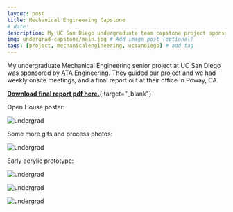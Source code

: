 ```yaml
---
layout: post
title: Mechanical Engineering Capstone
# date: 
description: My UC San Diego undergraduate team capstone project sponsored by ATA Engineering. # Add post description (optional)
img: undergrad-capstone/main.jpg # Add image post (optional)
tags: [project, mechanicalengineering, ucsandiego] # add tag
---
```


My undergraduate Mechanical Engineering senior project at UC San Diego was sponsored by ATA Engineering.  They guided our project and we had weekly onsite meetings, and a final report out at their office in Poway, CA.

[<b>Download final report pdf here.</b>](/assets/documents/capstone-final.pdf){:target="_blank"}

Open House poster:

![undergrad]({{site.baseurl}}/assets/img/undergrad-capstone/poster.jpg)

Some more gifs and process photos:

![undergrad]({{site.baseurl}}/assets/img/undergrad-capstone/flapping.gif)

Early acrylic prototype:

![undergrad]({{site.baseurl}}/assets/img/undergrad-capstone/acrylic.jpg)

![undergrad]({{site.baseurl}}/assets/img/undergrad-capstone/acrylicprototype.jpg)

![undergrad]({{site.baseurl}}/assets/img/undergrad-capstone/acrylic.gif)